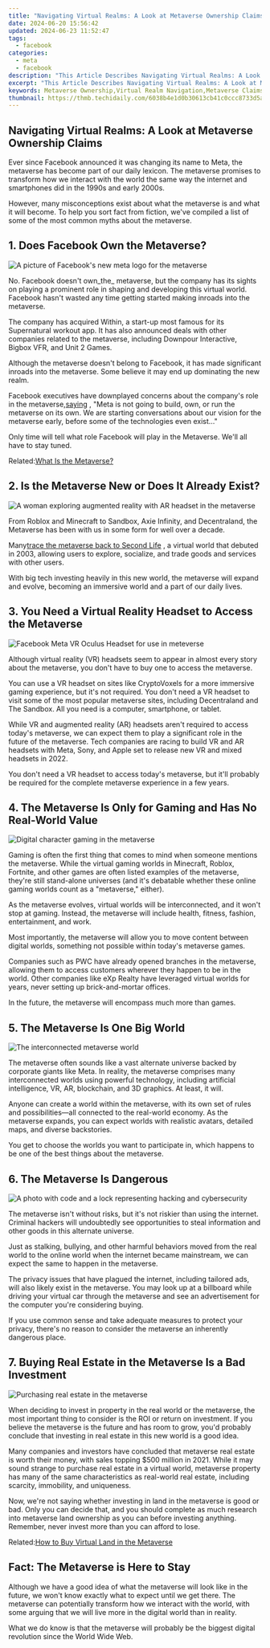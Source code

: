```yaml
---
title: "Navigating Virtual Realms: A Look at Metaverse Ownership Claims"
date: 2024-06-20 15:56:42
updated: 2024-06-23 11:52:47
tags:
  - facebook
categories:
  - meta
  - facebook
description: "This Article Describes Navigating Virtual Realms: A Look at Metaverse Ownership Claims"
excerpt: "This Article Describes Navigating Virtual Realms: A Look at Metaverse Ownership Claims"
keywords: Metaverse Ownership,Virtual Realm Navigation,Metaverse Claims,Virtual Property Rights,Navigating Metaverse,Realms Virtualization,Ownership in Metaverse
thumbnail: https://thmb.techidaily.com/6038b4e1d0b30613cb41c0ccc8733d5ac9ac78f0122128d3845aaea9056bae9f.jpg
---
```


## Navigating Virtual Realms: A Look at Metaverse Ownership Claims

 Ever since Facebook announced it was changing its name to Meta, the metaverse has become part of our daily lexicon. The metaverse promises to transform how we interact with the world the same way the internet and smartphones did in the 1990s and early 2000s.

 However, many misconceptions exist about what the metaverse is and what it will become. To help you sort fact from fiction, we've compiled a list of some of the most common myths about the metaverse.

## 1\. Does Facebook Own the Metaverse?

![A picture of Facebook's new meta logo for the metaverse](https://static1.makeuseofimages.com/wordpress/wp-content/uploads/2022/02/Facebook-Meta-Metaverse.jpeg)

 No. Facebook doesn't own_the_ metaverse, but the company has its sights on playing a prominent role in shaping and developing this virtual world. Facebook hasn't wasted any time getting started making inroads into the metaverse.

 The company has acquired Within, a start-up most famous for its Supernatural workout app. It has also announced deals with other companies related to the metaverse, including Downpour Interactive, Bigbox VFR, and Unit 2 Games.

 Although the metaverse doesn't belong to Facebook, it has made significant inroads into the metaverse. Some believe it may end up dominating the new realm.

 Facebook executives have downplayed concerns about the company's role in the metaverse,[saying](https://about.fb.com/news/2021/09/building-the-metaverse-responsibly/) , "Meta is not going to build, own, or run the metaverse on its own. We are starting conversations about our vision for the metaverse early, before some of the technologies even exist…"

 Only time will tell what role Facebook will play in the Metaverse. We'll all have to stay tuned.

 Related:[What Is the Metaverse?](https://www.makeuseof.com/what-is-the-metaverse/)

## 2\. Is the Metaverse New or Does It Already Exist?

![A woman exploring augmented reality with AR headset in the metaverse](https://static1.makeuseofimages.com/wordpress/wp-content/uploads/2022/02/Metaverse-augmented-reality.jpg)

 From Roblox and Minecraft to Sandbox, Axie Infinity, and Decentraland, the Metaverse has been with us in some form for well over a decade.

 Many[trace the metaverse back to Second Life](https://www.makeuseof.com/second-life-metaverse-comeback/) , a virtual world that debuted in 2003, allowing users to explore, socialize, and trade goods and services with other users.

 With big tech investing heavily in this new world, the metaverse will expand and evolve, becoming an immersive world and a part of our daily lives.

## 3\. You Need a Virtual Reality Headset to Access the Metaverse

![Facebook Meta VR Oculus Headset for use in meteverse](https://static1.makeuseofimages.com/wordpress/wp-content/uploads/2022/02/VR-headset-Oculus-Facebook.jpg)

 Although virtual reality (VR) headsets seem to appear in almost every story about the metaverse, you don't have to buy one to access the metaverse.

 You can use a VR headset on sites like CryptoVoxels for a more immersive gaming experience, but it's not required. You don't need a VR headset to visit some of the most popular metaverse sites, including Decentraland and The Sandbox. All you need is a computer, smartphone, or tablet.

 While VR and augmented reality (AR) headsets aren't required to access today's metaverse, we can expect them to play a significant role in the future of the metaverse. Tech companies are racing to build VR and AR headsets with Meta, Sony, and Apple set to release new VR and mixed headsets in 2022.

 You don't need a VR headset to access today's metaverse, but it'll probably be required for the complete metaverse experience in a few years.

## 4\. The Metaverse Is Only for Gaming and Has No Real-World Value

![Digital character gaming in the metaverse](https://static1.makeuseofimages.com/wordpress/wp-content/uploads/2022/02/Gamimg-Metaverse-Facebook.jpg)

 Gaming is often the first thing that comes to mind when someone mentions the metaverse. While the virtual gaming worlds in Minecraft, Roblox, Fortnite, and other games are often listed examples of the metaverse, they're still stand-alone universes (and it's debatable whether these online gaming worlds count as a "metaverse," either).

 As the metaverse evolves, virtual worlds will be interconnected, and it won't stop at gaming. Instead, the metaverse will include health, fitness, fashion, entertainment, and work.

 Most importantly, the metaverse will allow you to move content between digital worlds, something not possible within today's metaverse games.

 Companies such as PWC have already opened branches in the metaverse, allowing them to access customers wherever they happen to be in the world. Other companies like eXp Realty have leveraged virtual worlds for years, never setting up brick-and-mortar offices.

In the future, the metaverse will encompass much more than games.

## 5\. The Metaverse Is One Big World

![The interconnected metaverse world](https://static1.makeuseofimages.com/wordpress/wp-content/uploads/2022/02/Metaverse-Galaxy-World.jpg)

 The metaverse often sounds like a vast alternate universe backed by corporate giants like Meta. In reality, the metaverse comprises many interconnected worlds using powerful technology, including artificial intelligence, VR, AR, blockchain, and 3D graphics. At least, it will.

 Anyone can create a world within the metaverse, with its own set of rules and possibilities—all connected to the real-world economy. As the metaverse expands, you can expect worlds with realistic avatars, detailed maps, and diverse backstories.

 You get to choose the worlds you want to participate in, which happens to be one of the best things about the metaverse.

## 6\. The Metaverse Is Dangerous

![A photo with code and a lock representing hacking and cybersecurity](https://static1.makeuseofimages.com/wordpress/wp-content/uploads/2022/02/Metaverse-hacking-cybersecurity.jpg)

 The metaverse isn't without risks, but it's not riskier than using the internet. Criminal hackers will undoubtedly see opportunities to steal information and other goods in this alternate universe.

 Just as stalking, bullying, and other harmful behaviors moved from the real world to the online world when the internet became mainstream, we can expect the same to happen in the metaverse.

 The privacy issues that have plagued the internet, including tailored ads, will also likely exist in the metaverse. You may look up at a billboard while driving your virtual car through the metaverse and see an advertisement for the computer you're considering buying.

 If you use common sense and take adequate measures to protect your privacy, there's no reason to consider the metaverse an inherently dangerous place.

## 7\. Buying Real Estate in the Metaverse Is a Bad Investment

![Purchasing real estate in the metaverse](https://static1.makeuseofimages.com/wordpress/wp-content/uploads/2022/02/Metaverse-Real-Estate.jpg)

 When deciding to invest in property in the real world or the metaverse, the most important thing to consider is the ROI or return on investment. If you believe the metaverse is the future and has room to grow, you'd probably conclude that investing in real estate in this new world is a good idea.

 Many companies and investors have concluded that metaverse real estate is worth their money, with sales topping $500 million in 2021\. While it may sound strange to purchase real estate in a virtual world, metaverse property has many of the same characteristics as real-world real estate, including scarcity, immobility, and uniqueness.

 Now, we're not saying whether investing in land in the metaverse is good or bad. Only you can decide that, and you should complete as much research into metaverse land ownership as you can before investing anything. Remember, never invest more than you can afford to lose.

 Related:[How to Buy Virtual Land in the Metaverse](https://www.makeuseof.com/how-to-buy-virtual-land-in-the-metaverse/)

## Fact: The Metaverse is Here to Stay

 Although we have a good idea of what the metaverse will look like in the future, we won't know exactly what to expect until we get there. The metaverse can potentially transform how we interact with the world, with some arguing that we will live more in the digital world than in reality.

 What we do know is that the metaverse will probably be the biggest digital revolution since the World Wide Web.


<ins class="adsbygoogle"
     style="display:block"
     data-ad-format="autorelaxed"
     data-ad-client="ca-pub-7571918770474297"
     data-ad-slot="1223367746"></ins>



<ins class="adsbygoogle"
     style="display:block"
     data-ad-client="ca-pub-7571918770474297"
     data-ad-slot="8358498916"
     data-ad-format="auto"
     data-full-width-responsive="true"></ins>
